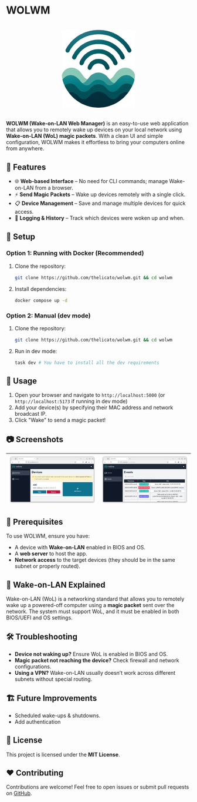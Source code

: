 <!-- omit in toc -->
# WOLWM

<div align="center" style="text-align:center">
  <br>
  <a href=""><img src="./logo.png" alt="wolwm Logo" width="200px;"></a>
  <br /><br/>
</div>

**WOLWM (Wake-on-LAN Web Manager)** is an easy-to-use web application that allows you to remotely wake up devices on your local network using **Wake-on-LAN (WoL) magic packets**. With a clean UI and simple configuration, WOLWM makes it effortless to bring your computers online from anywhere.

## 🎯 Features

- 🌐 **Web-based Interface** – No need for CLI commands; manage Wake-on-LAN from a browser.
- ⚡ **Send Magic Packets** – Wake up devices remotely with a single click.
- 📋 **Device Management** – Save and manage multiple devices for quick access.
- 🔄 **Logging & History** – Track which devices were woken up and when.

## 🔧 Setup

### Option 1: Running with Docker (Recommended)

1. Clone the repository:
   ```sh
   git clone https://github.com/thelicato/wolwm.git && cd wolwm
   ```
2. Install dependencies:
   ```sh
   docker compose up -d
   ```

### Option 2: Manual (dev mode)

1. Clone the repository:
   ```sh
   git clone https://github.com/thelicato/wolwm.git && cd wolwm
   ```
2. Run in dev mode:
   ```sh
   task dev # You have to install all the dev requirements
   ```

## 🚀 Usage

1. Open your browser and navigate to `http://localhost:5000` (or `http://localhost:5173` if running in dev mode)
2. Add your device(s) by specifying their MAC address and network broadcast IP.
3. Click "Wake" to send a magic packet!


## 📷 Screenshots
| ![Devices](./screenshots/devices.png) | ![Events](./screenshots/events.png) |
| ------------------------------------- | ----------------------------------- |

## 📌 Prerequisites

To use WOLWM, ensure you have:

- A device with **Wake-on-LAN** enabled in BIOS and OS.
- A **web server** to host the app.
- **Network access** to the target devices (they should be in the same subnet or properly routed).

## 📖 Wake-on-LAN Explained

Wake-on-LAN (WoL) is a networking standard that allows you to remotely wake up a powered-off computer using a **magic packet** sent over the network. The system must support WoL, and it must be enabled in both BIOS/UEFI and OS settings.

## 🛠️ Troubleshooting

- **Device not waking up?** Ensure WoL is enabled in BIOS and OS.
- **Magic packet not reaching the device?** Check firewall and network configurations.
- **Using a VPN?** Wake-on-LAN usually doesn’t work across different subnets without special routing.

## 🏗️ Future Improvements

- Scheduled wake-ups & shutdowns.
- Add authentication

## 📜 License

This project is licensed under the **MIT License**.

## ❤️ Contributing

Contributions are welcome! Feel free to open issues or submit pull requests on [GitHub](https://github.com/thelicato/wolwm).